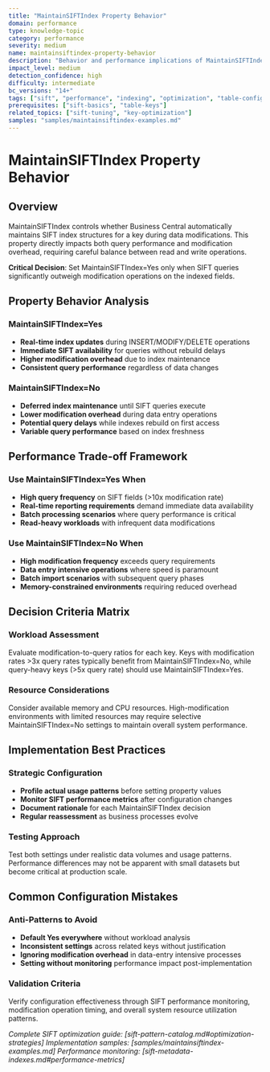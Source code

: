 ```yaml
---
title: "MaintainSIFTIndex Property Behavior"
domain: performance
type: knowledge-topic
category: performance
severity: medium
name: maintainsiftindex-property-behavior
description: "Behavior and performance implications of MaintainSIFTIndex property configuration"
impact_level: medium
detection_confidence: high
difficulty: intermediate
bc_versions: "14+"
tags: ["sift", "performance", "indexing", "optimization", "table-configuration"]
prerequisites: ["sift-basics", "table-keys"]
related_topics: ["sift-tuning", "key-optimization"]
samples: "samples/maintainsiftindex-examples.md"
---
```


# MaintainSIFTIndex Property Behavior

## Overview

MaintainSIFTIndex controls whether Business Central automatically maintains SIFT index structures for a key during data modifications. This property directly impacts both query performance and modification overhead, requiring careful balance between read and write operations.

**Critical Decision**: Set MaintainSIFTIndex=Yes only when SIFT queries significantly outweigh modification operations on the indexed fields.

## Property Behavior Analysis

### MaintainSIFTIndex=Yes
- **Real-time index updates** during INSERT/MODIFY/DELETE operations
- **Immediate SIFT availability** for queries without rebuild delays
- **Higher modification overhead** due to index maintenance
- **Consistent query performance** regardless of data changes

### MaintainSIFTIndex=No  
- **Deferred index maintenance** until SIFT queries execute
- **Lower modification overhead** during data entry operations
- **Potential query delays** while indexes rebuild on first access
- **Variable query performance** based on index freshness

## Performance Trade-off Framework

### Use MaintainSIFTIndex=Yes When
- **High query frequency** on SIFT fields (>10x modification rate)
- **Real-time reporting requirements** demand immediate data availability
- **Batch processing scenarios** where query performance is critical
- **Read-heavy workloads** with infrequent data modifications

### Use MaintainSIFTIndex=No When
- **High modification frequency** exceeds query requirements
- **Data entry intensive operations** where speed is paramount
- **Batch import scenarios** with subsequent query phases
- **Memory-constrained environments** requiring reduced overhead

## Decision Criteria Matrix

### Workload Assessment
Evaluate modification-to-query ratios for each key. Keys with modification rates >3x query rates typically benefit from MaintainSIFTIndex=No, while query-heavy keys (>5x query rate) should use MaintainSIFTIndex=Yes.

### Resource Considerations  
Consider available memory and CPU resources. High-modification environments with limited resources may require selective MaintainSIFTIndex=No settings to maintain overall system performance.

## Implementation Best Practices

### Strategic Configuration
- **Profile actual usage patterns** before setting property values
- **Monitor SIFT performance metrics** after configuration changes
- **Document rationale** for each MaintainSIFTIndex decision
- **Regular reassessment** as business processes evolve

### Testing Approach
Test both settings under realistic data volumes and usage patterns. Performance differences may not be apparent with small datasets but become critical at production scale.

## Common Configuration Mistakes

### Anti-Patterns to Avoid
- **Default Yes everywhere** without workload analysis
- **Inconsistent settings** across related keys without justification  
- **Ignoring modification overhead** in data-entry intensive processes
- **Setting without monitoring** performance impact post-implementation

### Validation Criteria
Verify configuration effectiveness through SIFT performance monitoring, modification operation timing, and overall system resource utilization patterns.

*Complete SIFT optimization guide: [sift-pattern-catalog.md#optimization-strategies]*
*Implementation samples: [samples/maintainsiftindex-examples.md]*
*Performance monitoring: [sift-metadata-indexes.md#performance-metrics]*